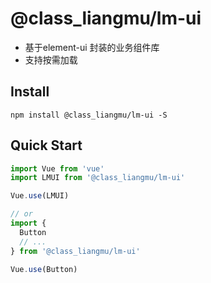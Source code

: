 # @class_liangmu/lm-ui
- 基于element-ui 封装的业务组件库
- 支持按需加载

## Install
```shell
npm install @class_liangmu/lm-ui -S
```

## Quick Start
``` javascript
import Vue from 'vue'
import LMUI from '@class_liangmu/lm-ui'

Vue.use(LMUI)

// or
import {
  Button
  // ...
} from '@class_liangmu/lm-ui'

Vue.use(Button)
```